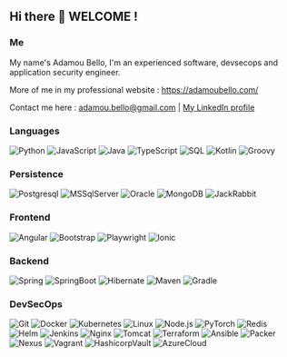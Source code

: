 ## Hi there 👋 WELCOME !

<!--
**adamoubello/adamoubello** is a ✨ _special_ ✨ repository because its `README.md` (this file) appears on your GitHub profile.

Here are some ideas to get you started:

- 🔭 I’m currently working on ...
- 🌱 I’m currently learning ...
- 👯 I’m looking to collaborate on ...
- 🤔 I’m looking for help with ...
- 💬 Ask me about ...
- 📫 How to reach me: ...
- 😄 Pronouns: ...
- ⚡ Fun fact: ...
-->

### Me  

My name's Adamou Bello, I'm an experienced  software, devsecops and application security engineer.

More of me in my professional website : https://adamoubello.com/

Contact me here :  <u>adamou.bello@gmail.com</u>   |   <a href="#" onclick='window.open("https://www.linkedin.com/in/adamoubello");return false;'>My LinkedIn profile</a>  


### Languages

![Python](https://img.shields.io/badge/-Python-000?&logo=Python)
![JavaScript](https://img.shields.io/badge/-JavaScript-000?&logo=JavaScript)
![Java](https://img.shields.io/badge/-Java-000?&logo=Java&logoColor=007396)
![TypeScript](https://img.shields.io/badge/-TypeScript-000?&logo=TypeScript)
![SQL](https://img.shields.io/badge/-SQL-000?&logo=MySQL)
![Kotlin](https://img.shields.io/badge/-KOTLIN-000?&logo=Kotlin)
![Groovy](https://img.shields.io/badge/-GROOVY-000?&logo=Groovy)


### Persistence

![Postgresql](https://img.shields.io/badge/-POSTGRESQL-000?&logo=PostgreSQL)
![MSSqlServer](https://img.shields.io/badge/-MSSQLSERVER-000?&logo=MSSqlServer)
![Oracle](https://img.shields.io/badge/-ORACLE-000?&logo=Oracle)
![MongoDB](https://img.shields.io/badge/-MONGODB-000?&logo=MongoDB)
![JackRabbit](https://img.shields.io/badge/-JACKRABBIT-000?&logo=JackRabbit)


### Frontend
![Angular](https://img.shields.io/badge/-ANGULAR-000?&logo=Angular)
![Bootstrap](https://img.shields.io/badge/-BOOTSTRAP-000?&logo=Bootstrap)
![Playwright](https://img.shields.io/badge/-PLAYWRIGHT-000?&logo=Playwright)
![Ionic](https://img.shields.io/badge/-IONIC-000?&logo=Ionic)


### Backend

![Spring](https://img.shields.io/badge/-Spring-000?&logo=Spring)
![SpringBoot](https://img.shields.io/badge/-SPRINGBOOT-000?&logo=SpringBoot)
![Hibernate](https://img.shields.io/badge/-HIBERNATE-000?&logo=Hibernate)
![Maven](https://img.shields.io/badge/-MAVEN-000?&logo=Maven)
![Gradle](https://img.shields.io/badge/-GRADLE-000?&logo=Gradle)


### DevSecOps
![Git](https://img.shields.io/badge/-GIT-000?&logo=Git)
![Docker](https://img.shields.io/badge/-Docker-000?&logo=Docker)
![Kubernetes](https://img.shields.io/badge/-Kubernetes-000?&logo=Kubernetes)
![Linux](https://img.shields.io/badge/-Linux-000?&logo=Linux)
![Node.js](https://img.shields.io/badge/-Node.js-000?&logo=node.js)
![PyTorch](https://img.shields.io/badge/-PyTorch-000?&logo=PyTorch)
![Redis](https://img.shields.io/badge/-Redis-000?&logo=Redis)
![Helm](https://img.shields.io/badge/-Helm-000?&logo=Helm)
![Jenkins](https://img.shields.io/badge/-JENKINS-000?&logo=Jenkins)
![Nginx](https://img.shields.io/badge/-NGINX-000?&logo=Nginx)
![Tomcat](https://img.shields.io/badge/-TOMCAT-000?&logo=Tomcat)
![Terraform](https://img.shields.io/badge/-TERRAFORM-000?&logo=Terraform)
![Ansible](https://img.shields.io/badge/-ANSIBLE-000?&logo=Ansible)
![Packer](https://img.shields.io/badge/-PACKER-000?&logo=Packer)
![Nexus](https://img.shields.io/badge/-NEXUS-000?&logo=Nexus)
![Vagrant](https://img.shields.io/badge/-VAGRANT-000?&logo=Vagrant)
![HashicorpVault](https://img.shields.io/badge/-HASHICORPVAULT-000?&logo=HashicorpVault)
![AzureCloud](https://img.shields.io/badge/-AZURECLOUD-000?&logo=AzureCloud)
